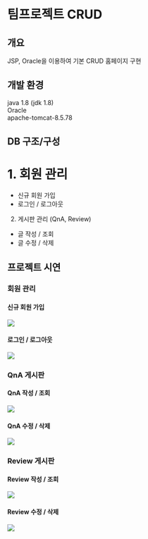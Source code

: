 # 팀프로젝트 CRUD


## 개요
JSP, Oracle을 이용하여 기본 CRUD 홈페이지 구현
## 개발 환경
java 1.8 (jdk 1.8) <br>
Oracle <br>
apache-tomcat-8.5.78 <br>
## DB 구조/구성
# 1. 회원 관리 <br>
- 신규 회원 가입 <br>
- 로그인 / 로그아웃 <br>
2. 게시판 관리 (QnA, Review)
- 글 작성 / 조회 <br>
- 글 수정 / 삭제 <br>
## 프로젝트 시연
### 회원 관리
#### 신규 회원 가입
<img src="https://user-images.githubusercontent.com/111734755/209706097-27d5a425-40bf-4f02-ab0c-69b3a4f6e087.gif">

#### 로그인 / 로그아웃
<img src="https://user-images.githubusercontent.com/111734755/209706397-21bc5ce2-d99e-4457-b7e4-f9880d0c7bad.gif">

### QnA 게시판
#### QnA 작성 / 조회
<img src="https://user-images.githubusercontent.com/111734755/209706676-afec9618-4115-4b1f-ac9a-504ba57e2440.gif">

#### QnA 수정 / 삭제
<img src="https://user-images.githubusercontent.com/111734755/209706984-ca6c5eee-2f24-445a-9780-f43b9c06a4af.gif">

### Review 게시판
#### Review 작성 / 조회
<img src="https://user-images.githubusercontent.com/111734755/209707185-c3f8ea93-6da5-43b4-9bf7-ac1f3d5bfa33.gif">

#### Review 수정 / 삭제
<img src="https://user-images.githubusercontent.com/111734755/209707358-231a51cf-1e27-4d68-8f20-90aa58b6fd7f.gif">

